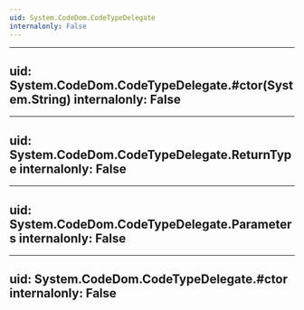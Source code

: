 ```yaml
---
uid: System.CodeDom.CodeTypeDelegate
internalonly: False
---
```


---
uid: System.CodeDom.CodeTypeDelegate.#ctor(System.String)
internalonly: False
---

---
uid: System.CodeDom.CodeTypeDelegate.ReturnType
internalonly: False
---

---
uid: System.CodeDom.CodeTypeDelegate.Parameters
internalonly: False
---

---
uid: System.CodeDom.CodeTypeDelegate.#ctor
internalonly: False
---
